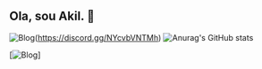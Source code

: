 ## Ola, sou Akil. 🖖
![Blog](https://img.shields.io/badge/Discord-7289DA?style=for-the-badge&logo=discord&logoColor=white)(https://discord.gg/NYcvbVNTMh)
![Anurag's GitHub stats](https://github-readme-stats.vercel.app/api?username=anuraghazra&show_icons=true&theme=radical)

[![Blog]()]
